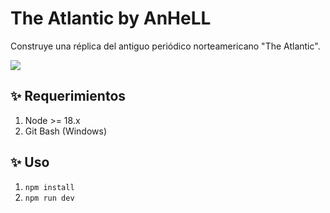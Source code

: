 # The Atlantic by AnHeLL

Construye una réplica del antiguo periódico norteamericano "The Atlantic".

<img src="./frontend/design.png">

## ✨ Requerimientos

1. Node >= 18.x
2. Git Bash (Windows)

## ✨ Uso

1. `npm install`
2. `npm run dev`
